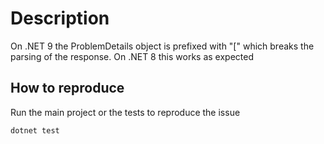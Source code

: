 # Description
On .NET 9 the ProblemDetails object is prefixed with "[" which breaks the parsing of the response. On .NET 8 this works as expected

## How to reproduce
Run the main project or the tests to reproduce the issue
```shell
dotnet test
```
